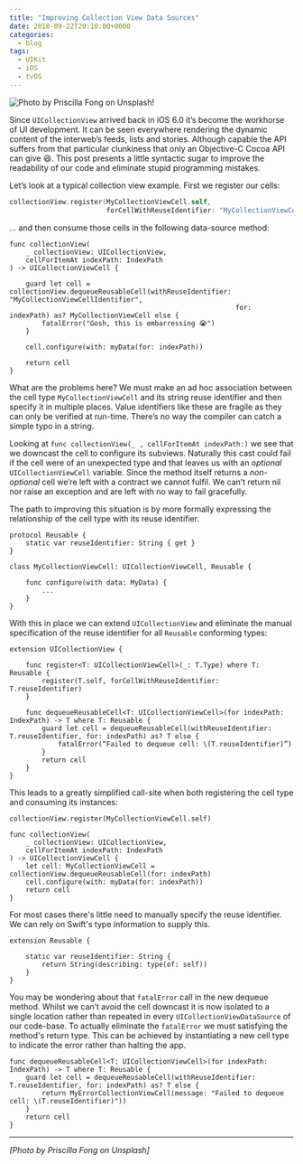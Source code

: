 ```yaml
---
title: "Improving Collection View Data Sources"
date: 2018-09-22T20:10:00+0000
categories:
  - blog
tags:
  - UIKit
  - iOS
  - tvOS
---
```


![Photo by Priscilla Fong on Unsplash](assets/images/priscilla-fong-83012-unsplash.jpg)!

Since `UICollectionView` arrived back in iOS 6.0 it’s become the workhorse of UI development. It can be seen everywhere rendering the dynamic content of the interweb’s feeds, lists and stories. Although capable the API suffers from that particular clunkiness that only an Objective-C Cocoa API can give 😆. This post presents a little syntactic sugar to improve the readability of our code and eliminate stupid programming mistakes.

Let’s look at a typical collection view example. First we register our cells:
```swift
collectionView.register(MyCollectionViewCell.self, 
                        forCellWithReuseIdentifier: "MyCollectionViewCellIdentifier")
```

... and then consume those cells in the following data-source method:
```
func collectionView(
	_ collectionView: UICollectionView, 
    cellForItemAt indexPath: IndexPath
) -> UICollectionViewCell {

	guard let cell = collectionView.dequeueReusableCell(withReuseIdentifier: "MyCollectionViewCellIdentifier", 
	                                                    for: indexPath) as? MyCollectionViewCell else {
	    fatalError("Gosh, this is embarressing 😭")
	}

	cell.configure(with: myData(for: indexPath))

	return cell
}
```

What are the problems here? We must make an ad hoc association between the cell type `MyCollectionViewCell` and its string reuse identifier and then specify it in multiple places. Value identifiers like these are fragile as they can only be verified at run-time. There’s no way the compiler can catch a simple typo in a string.

Looking at `func collectionView(_ , cellForItemAt indexPath:)` we see that we downcast the cell to configure its subviews. Naturally this cast could fail if the cell were of an unexpected type and that leaves us with an *optional* `UICollectionViewCell` variable. Since the method itself returns a *non-optional* cell we’re left with a contract we cannot fulfil. We can’t return nil nor raise an exception and are left with no way to fail gracefully.

The path to improving this situation is by more formally expressing the relationship of the cell type with its reuse identifier.

```
protocol Reusable {
    static var reuseIdentifier: String { get }
}
```

```
class MyCollectionViewCell: UICollectionViewCell, Reusable {

    func configure(with data: MyData) {
        ...
    }
}
```
With this in place we can extend `UICollectionView` and eliminate the manual specification of the reuse identifier for all `Reusable` conforming types:

```
extension UICollectionView {
    
    func register<T: UICollectionViewCell>(_: T.Type) where T: Reusable {
        register(T.self, forCellWithReuseIdentifier: T.reuseIdentifier)
    }

    func dequeueReusableCell<T: UICollectionViewCell>(for indexPath: IndexPath) -> T where T: Reusable {
        guard let cell = dequeueReusableCell(withReuseIdentifier: T.reuseIdentifier, for: indexPath) as? T else {
            fatalError(“Failed to dequeue cell: \(T.reuseIdentifier)”)
        }
        return cell
    }
}
```

This leads to a greatly simplified call-site when both registering the cell type and consuming its instances:
```
collectionView.register(MyCollectionViewCell.self)
```
```
func collectionView(
	_ collectionView: UICollectionView, 
    cellForItemAt indexPath: IndexPath
) -> UICollectionViewCell {
	let cell: MyCollectionViewCell = collectionView.dequeueReusableCell(for: indexPath)
	cell.configure(with: myData(for: indexPath))
	return cell
}
```

For most cases there's little need to manually specify the reuse identifier. We can rely on Swift's type information to supply this.
```
extension Reusable {

    static var reuseIdentifier: String {
        return String(describing: type(of: self))
    }
}
```

You may be wondering about that `fatalError` call in the new dequeue method. Whilst we can’t avoid the cell downcast it is now isolated to a single location rather than repeated in every `UICollectionViewDataSource` of our code-base. To actually eliminate the `fatalError` we must satisfying the method's return type. This can be achieved by instantiating a new cell type to indicate the error rather than halting the app. 

```
func dequeueReusableCell<T: UICollectionViewCell>(for indexPath: IndexPath) -> T where T: Reusable {
    guard let cell = dequeueReusableCell(withReuseIdentifier: T.reuseIdentifier, for: indexPath) as? T else {
        return MyErrorCollectionViewCell(message: "Failed to dequeue cell: \(T.reuseIdentifier)"))
    }
    return cell
}
```

---
*[Photo by Priscilla Fong on Unsplash]*